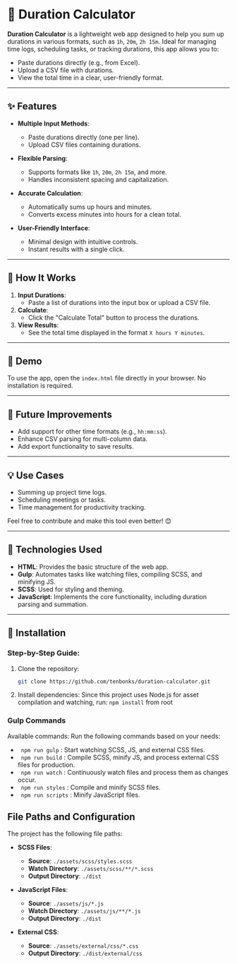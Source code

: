 # 📏 Duration Calculator

**Duration Calculator** is a lightweight web app designed to help you sum up durations in various formats, such as `1h`, `20m`, `2h 15m`. Ideal for managing time logs, scheduling tasks, or tracking durations, this app allows you to:

- Paste durations directly (e.g., from Excel).
- Upload a CSV file with durations.
- View the total time in a clear, user-friendly format.

---

## ✨ Features

- **Multiple Input Methods**:
    - Paste durations directly (one per line).
    - Upload CSV files containing durations.

- **Flexible Parsing**:
    - Supports formats like `1h`, `20m`, `2h 15m`, and more.
    - Handles inconsistent spacing and capitalization.

- **Accurate Calculation**:
    - Automatically sums up hours and minutes.
    - Converts excess minutes into hours for a clean total.

- **User-Friendly Interface**:
    - Minimal design with intuitive controls.
    - Instant results with a single click.

---

## 🚀 How It Works

1. **Input Durations**:
    - Paste a list of durations into the input box or upload a CSV file.
2. **Calculate**:
    - Click the "Calculate Total" button to process the durations.
3. **View Results**:
    - See the total time displayed in the format `X hours Y minutes`.

---

## 🚀 Demo

To use the app, open the `index.html` file directly in your browser. No installation is required.

---

## 📝 Future Improvements

- Add support for other time formats (e.g., `hh:mm:ss`).
- Enhance CSV parsing for multi-column data.
- Add export functionality to save results.

---

## 💡 Use Cases

- Summing up project time logs.
- Scheduling meetings or tasks.
- Time management for productivity tracking.

Feel free to contribute and make this tool even better! 😊

---

## 🔧 Technologies Used

- **HTML**: Provides the basic structure of the web app.
- **Gulp**: Automates tasks like watching files, compiling SCSS, and minifying JS.
- **SCSS**: Used for styling and theming.
- **JavaScript**: Implements the core functionality, including duration parsing and summation.

---

## 📂 Installation

### Step-by-Step Guide:

1. Clone the repository:
   ```bash
   git clone https://github.com/tenbonks/duration-calculator.git
   
2. Install dependencies: Since this project uses Node.js for asset compilation and watching, run:
   `npm install` from root

### Gulp Commands
Available commands: Run the following commands based on your needs:
- ` npm run gulp` : Start watching SCSS, JS, and external CSS files.
- ` npm run build` : Compile SCSS, minify JS, and process external CSS files for production.
- ` npm run watch` : Continuously watch files and process them as changes occur.
- ` npm run styles` : Compile and minify SCSS files.
- ` npm run scripts` : Minify JavaScript files.

## File Paths and Configuration

The project has the following file paths:

- **SCSS Files**:
    - **Source**: `./assets/scss/styles.scss`
    - **Watch Directory**: `./assets/scss/**/*.scss`
    - **Output Directory**: `./dist`

- **JavaScript Files**:
    - **Source**: `./assets/js/*.js`
    - **Watch Directory**: `./assets/js/**/*.js`
    - **Output Directory**: `./dist`

- **External CSS**:
    - **Source**: `./assets/external/css/*.css`
    - **Output Directory**: `./dist/external/css`
